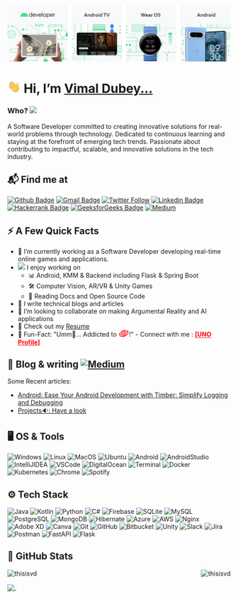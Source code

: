 ![Header](https://github.com/thisisvd/thisisvd/blob/main/Vimal%20Dubey%20-%20GitHub%20Header%20Components.png "Header")

<h1><img width="30px" margin="0px" src="https://raw.githubusercontent.com/ABSphreak/ABSphreak/master/gifs/Hi.gif"> Hi, I’m <a href="https://github.com/thisisvd">Vimal Dubey...</a> </h1>

### Who?  <img src="https://media.giphy.com/media/VgCDAzcKvsR6OM0uWg/giphy.gif" width="50"> 
A Software Developer committed to creating innovative solutions for real-world problems through technology. Dedicated to continuous learning and staying at the forefront of emerging tech trends. Passionate about contributing to impactful, scalable, and innovative solutions in the tech industry.

## 📬 Find me at
[![Github Badge](http://img.shields.io/badge/-Github-black?style=flat&logo=github&link=https://github.com/thisisvd)](https://github.com/thisisvd)
[![Gmail Badge](https://img.shields.io/badge/-Gmail-d14836?style=flat&logo=Gmail&logoColor=white&link=mailto:vimaldubey21122000@gmail.com)](mailto:vimaldubey21122000@gmail.com)
[![Twitter Follow](https://img.shields.io/badge/-thisisvd-FFFFFF?style=flat&logo=X&logoColor=black&link=https://x.com/thisisvd)](https://x.com/thisisvd)
[![Linkedin Badge](https://img.shields.io/badge/-LinkedIn-blue?style=flat&logo=Linkedin&logoColor=white&link=https://linkedin.com/in/vimal-dubey-a788291b0)](https://linkedin.com/in/vimal-dubey-a788291b0)
[![Hackerrank Badge](https://img.shields.io/badge/-Hackerrank-2EC866?style=flat&logo=HackerRank&logoColor=white&link=https://www.hackerrank.com/profile/thisisvd21)](https://www.hackerrank.com/profile/thisisvd21)
[![GeeksforGeeks Badge](https://img.shields.io/badge/-GeeksforGeeks-0F9D58?style=flat&logo=GeeksforGeeks&logoColor=white&link=https://www.geeksforgeeks.org/user/thisisvd21/)](https://www.geeksforgeeks.org/user/thisisvd21/)
[![Medium](http://img.shields.io/badge/-Medium-black?style=flat&logo=medium&link=https://medium.com/@thisisvd&logoColor=black&color=white)](https://medium.com/@thisisvd)

## ⚡️ A Few Quick Facts

- 🔭 I’m currently working as a Software Developer developing real-time online games and applications.
- <img src="https://media.giphy.com/media/WUlplcMpOCEmTGBtBW/giphy.gif" width="30">  I enjoy working on
  - 📊 Android, KMM & Backend including Flask & Spring Boot
  - 🛠 Computer Vision, AR/VR & Unity Games
  - 🤖 Reading Docs and Open Source Code
- 📝 I write technical blogs and articles
- 👯 I’m looking to collaborate on making Argumental Reality and AI applications
- 📙 Check out my [Resume](https://drive.google.com/file/d/1BXzxjr98EMizZw6fV0IRyMUsUo8jRpcF/view?usp=drive_link)
- 🎉 Fun-Fact: "Umm🤔... Addicted to <img width="24px" src="https://github.com/thisisvd/thisisvd/blob/main/uno_icon8.png">!" - Connect with me : <a href="https://g.mattel163.com/20ylDfhMYRL" style="font-weight: bold; color: #FF000A;">[UNO Profile]</a>

## 📕 Blog & writing [![Medium](http://img.shields.io/badge/-Medium-black?style=flat&logo=medium&link=https://medium.com/@thisisvd&logoColor=black&color=white)](https://medium.com/@thisisvd)

Some Recent articles:
- [Android: Ease Your Android Development with Timber: Simplify Logging and Debugging](https://medium.com/@thisisvd/ease-your-android-development-with-timber-simplify-logging-and-debugging-0e54731748ba)
- [Projects🔉: Have a look](https://drive.google.com/drive/folders/1x1rhYqQm9hwNn_SpAY9d8JvAdqycjgxF?usp=share_link)

## 🖥️ OS & Tools
![Windows](https://img.shields.io/badge/OS-Windows-informational?style=flat&logo=Window&logoColor=white&color=269077)
![Linux](https://img.shields.io/badge/OS-Linux-informational?style=flat&logo=linux&logoColor=white&color=269077)
![MacOS](https://img.shields.io/badge/OS-MacOS-informational?style=flat&logo=macOS&logoColor=white&color=269077)
![Ubuntu](https://img.shields.io/badge/OS-Ubuntu-informational?style=flat&logo=ubuntu&logoColor=white&color=269077)
![Android](https://img.shields.io/badge/OS-Android-informational?style=flat&logo=android&logoColor=white&color=269077)
![AndroidStudio](https://img.shields.io/badge/Editor-Android_Studio-informational?style=flat&logo=androidstudio&logoColor=white&color=269077)
![IntelliJIDEA](https://img.shields.io/badge/Editor-IntelliJ_IDEA-informational?style=flat&logo=intellij-idea&logoColor=white&color=269077)
![VSCode](https://img.shields.io/badge/Editor-vscode-informational?style=flat&logo=code&logoColor=white&color=269077)
![DigitalOcean](https://img.shields.io/badge/Cloud-DigitalOcean-informational?style=flat&logo=digitalocean&logoColor=white&color=269077)
![Terminal](https://img.shields.io/badge/CMD-Terminal-informational?style=flat&logo=gnometerminal&logoColor=white&color=269077)
![Docker](https://img.shields.io/badge/Tools-Docker-informational?style=flat&logo=docker&logoColor=white&color=269077)
![Kubernetes](https://img.shields.io/badge/Tools-Kubernetes-informational?style=flat&logo=kubernetes&logoColor=white&color=269077)
![Chrome](https://img.shields.io/badge/OS-Chrome-informational?style=flat&logo=googlechrome&logoColor=white&color=269077)
![Spotify](https://img.shields.io/badge/Music-Spotify-informational?style=flat&logo=spotify&logoColor=white&color=269077)

## ⚙️ Tech Stack
![Java](https://img.shields.io/badge/Java-%23ED8B00.svg?style=flat&logo=openjdk&logoColor=white)
![Kotlin](https://img.shields.io/badge/Kotlin-%237F52FF.svg?style=flat&logo=kotlin&logoColor=white)
![Python](https://img.shields.io/badge/Python-3670A0?style=flat&logo=python&logoColor=ffdd54)
![C#](https://img.shields.io/badge/C%23-%23239120.svg?style=flat&logo=csharp&logoColor=white)
![Firebase](https://img.shields.io/badge/Firebase-FF9E00?style=flat&logo=firebase&logoColor=white)
![SQLite](https://img.shields.io/badge/sqlite-%2307405e.svg?style=flat&logo=sqlite&logoColor=white)
![MySQL](https://img.shields.io/badge/mysql-4479A1.svg?style=flat&logo=mysql&logoColor=white)
![PostgreSQL](https://img.shields.io/badge/PostgreSQL-informational?style=flat&logo=postgresql&logoColor=white&color=30648B)
![MongoDB](https://img.shields.io/badge/MongoDB-%234ea94b.svg?style=flat&logo=mongodb&logoColor=white)
![Hibernate](https://img.shields.io/badge/Hibernate-59666C?style=flat&logo=Hibernate&logoColor=white)
![Azure](https://img.shields.io/badge/azure-%230072C6.svg?style=flat&logo=icloud&logoColor=white)
![AWS](https://img.shields.io/badge/AWS-232F3E??style=flat&logo=amazonwebservices&logoColor=white)
![Nginx](https://img.shields.io/badge/nginx-%23009639.svg?style=flat&logo=nginx&logoColor=white)
![Adobe XD](https://img.shields.io/badge/Adobe%20XD-470137?style=flat&logo=Adobe%20XD&logoColor=white) 
![Canva](https://img.shields.io/badge/Canva-047C8A?style=flat&logo=Canva&logoColor=white)
![Git](https://img.shields.io/badge/git-%23F05033.svg?style=flat&logo=git&logoColor=white) 
![GitHub](https://img.shields.io/badge/github-%23121011.svg?style=flat&logo=github&logoColor=white)
![Bitbucket](https://img.shields.io/badge/bitbucket-%230047B3.svg?style=flat&logo=bitbucket&logoColor=white)
![Unity](https://img.shields.io/badge/unity-%23000000.svg?style=flat&logo=unity&logoColor=white)
![Slack](https://img.shields.io/badge/Slack-%2348224B.svg?style=flat&logo=slack&logoColor=white)
![Jira](https://img.shields.io/badge/jira-%230A0FFF.svg?style=flat&logo=jira&logoColor=white)
![Postman](https://img.shields.io/badge/Postman-FF6C37?style=flat&logo=postman&logoColor=white)
![FastAPI](https://img.shields.io/badge/FastAPI-005571?style=flat&logo=fastapi)
![Flask](https://img.shields.io/badge/flask-%23000.svg?style=flat&logo=flask&logoColor=white)

## 🚀 GitHub Stats
<p style="display: flex; justify-content: space-between;">
  <img align="left" src="https://github-readme-stats.vercel.app/api/top-langs?username=thisisvd&show_icons=true&locale=en&theme=gotham&hide_border=true&layout=compact&bg_color=00000000" alt="thisisvd" />
  <img src="https://github-readme-stats.vercel.app/api?username=thisisvd&show_icons=true&locale=en&count_private=true&theme=gotham&hide_border=true&hide=issues,contribs&bg_color=00000000" alt="thisisvd" />
</p>

<a href="https://github.com/thisisvd/FitMe-App" target="_blank">
  <img align="center" src="https://github-readme-stats.vercel.app/api/pin/?username=thisisvd&hide_border=true&repo=FitMe-App&theme=dracula" />
</a>
<a href="https://github.com/thisisvd/Eduvae-plus" target="_blank">
 <img align="center" src="" />
</a>
